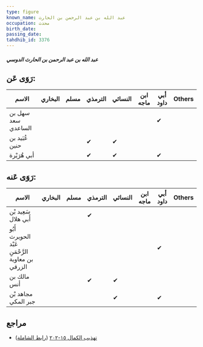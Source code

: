 ```yaml
---
type: figure
known_name: عبد الله بن عبد الرحمن بن الحارث
occupation: محدث
birth_date:
passing_date:
tahdhib_id: 3376
---
```

##### عبد الله بن عبد الرحمن بن الحارث الدوسي

## رَوَى عَن:
| الاسم              | البخاري | مسلم | الترمذي | النسائي | ابن ماجه | أبي داود | Others |
| ------------------ | ------- | ---- | ------- | ------- | -------- | -------- | ------ |
| سهل بن سعد الساعدي |         |      |         |         |          | ✔        |        |
| عُبَيد بن حنين     |         |      | ✔       | ✔       |          |          |        |
| أبي هُرَيْرة       |         |      | ✔       | ✔       |          | ✔        |        |
## رَوَى عَنه:
| الاسم                                            | البخاري | مسلم | الترمذي | النسائي | ابن ماجه | أبي داود | Others |
| ------------------------------------------------ | ------- | ---- | ------- | ------- | -------- | -------- | ------ |
| سَعِيد بْن أَبي هلال                             |         |      | ✔       |         |          |          |        |
| أَبُو الحويرث عَبْد الرَّحْمَنِ بن معاوية الزرقي |         |      |         |         |          | ✔        |        |
| مالك بن أنس                                      |         |      | ✔       | ✔       |          |          |        |
| مجاهد بْن جبر المكي                              |         |      |         | ✔       |          | ✔        |        |
## مراجع
- [تهذيب الكمال ١٥-٢٠٢](obsidian://open?vault=Tahdhib-al-Kamal&file=Figures/٣٣٧٦-عبد%20الله%20بن%20عبد%20الرحمن%20بن%20الحارث%20الدوسي) ([رابط الشاملة](https://shamela.ws/book/3722/7686))